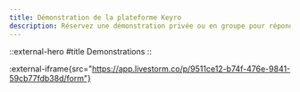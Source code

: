 ```yaml
---
title: Démonstration de la plateforme Keyro
description: Réservez une démonstration privée ou en groupe pour répondre à l'ensemble de vos questions sur Keyro.
---
```


::external-hero
#title
Demonstrations
::

:external-iframe{src="https://app.livestorm.co/p/9511ce12-b74f-476e-9841-59cb77fdb38d/form"}

